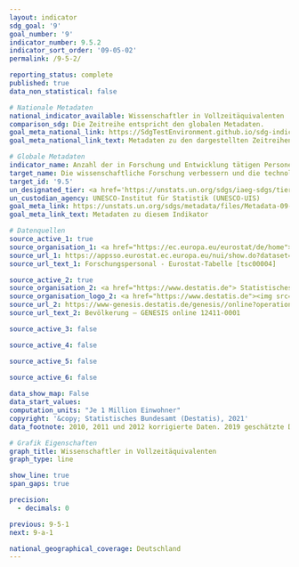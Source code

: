 ```yaml
---
layout: indicator    
sdg_goal: '9'    
goal_number: '9'    
indicator_number: 9.5.2    
indicator_sort_order: '09-05-02'    
permalink: /9-5-2/    

reporting_status: complete    
published: true    
data_non_statistical: false    

# Nationale Metadaten    
national_indicator_available: Wissenschaftler in Vollzeitäquivalenten    
comparison_sdg: Die Zeitreihe entspricht den globalen Metadaten.    
goal_meta_national_link: https://SdgTestEnvironment.github.io/sdg-indicators/public/MetaDe/9.5.2.pdf    
goal_meta_national_link_text: Metadaten zu den dargestellten Zeitreihen    

# Globale Metadaten    
indicator_name: Anzahl der in Forschung und Entwicklung tätigen Personen (in Vollzeitäquivalenten) je einer Million Einwohner    
target_name: Die wissenschaftliche Forschung verbessern und die technologischen Kapazitäten der Industriesektoren in allen Ländern und insbesondere in den Entwicklungsländern ausbauen und zu diesem Zweck bis 2030 unter anderem Innovationen fördern und die Anzahl der im Bereich Forschung und Entwicklung tätigen Personen je 1 Million Menschen sowie die öffentlichen und privaten Ausgaben für Forschung und Entwicklung beträchtlich erhöhen    
target_id: '9.5'    
un_designated_tier: <a href='https://unstats.un.org/sdgs/iaeg-sdgs/tier-classification/' title='Klicken Sie hier um weitere Informationen zur UN-Tier-Klassifikation zu erhalten.'  target='_blank'>Tier I</a>    
un_custodian_agency: UNESCO-Institut für Statistik (UNESCO-UIS)    
goal_meta_link: https://unstats.un.org/sdgs/metadata/files/Metadata-09-05-02.pdf    
goal_meta_link_text: Metadaten zu diesem Indikator        

# Datenquellen
source_active_1: true
source_organisation_1: <a href="https://ec.europa.eu/eurostat/de/home"> Statisches Amt der Europäischen Union (Eurostat) </a>
source_url_1: https://appsso.eurostat.ec.europa.eu/nui/show.do?dataset=tsc00004&lang=de
source_url_text_1: Forschungspersonal - Eurostat-Tabelle [tsc00004]

source_active_2: true
source_organisation_2: <a href="https://www.destatis.de"> Statistisches Bundesamt (Destatis) </a>
source_organisation_logo_2: <a href="https://www.destatis.de"><img src="https://g205sdgs.github.io/sdg-indicators/public/OrgImgDe/destatis.png" alt="Logo destatis" style="height:60px; width:148px"/></a>
source_url_2: https://www-genesis.destatis.de/genesis//online?operation=table&code=12411-0001&bypass=true&language=de
source_url_text_2: Bevölkerung – GENESIS online 12411-0001

source_active_3: false

source_active_4: false

source_active_5: false

source_active_6: false
    
data_show_map: False    
data_start_values:     
computation_units: "Je 1 Million Einwohner"    
copyright: '&copy; Statistisches Bundesamt (Destatis), 2021'    
data_footnote: 2010, 2011 und 2012 korrigierte Daten. 2019 geschätzte Daten.    

# Grafik Eigenschaften    
graph_title: Wissenschaftler in Vollzeitäquivalenten    
graph_type: line    

show_line: true
span_gaps: true

precision:
  - decimals: 0    

previous: 9-5-1    
next: 9-a-1    

national_geographical_coverage: Deutschland    
---
```


<span></span>